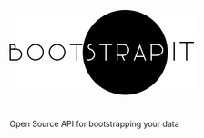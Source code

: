 ![bootstrapIT](/bootstrapit_logo.png?style=centerme)
#
Open Source API for bootstrapping your data


